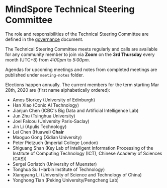 # MindSpore Technical Steering Committee

The role and responsibilities of the Technical Steering Committee are defined in
the [governance](../governance.md) document.

The Technical Steering Committee meets regularly and calls are available for
any community member to join via **Zoom** on the **3rd Thursday** every month (UTC+8)
from *4:00pm* to *5:00pm*.

Agendas for upcoming meetings and notes from completed meetings are published
under `meeting-notes` folder.

Elections happen annually. The current members for the term starting Mar 28th,
2020 are (first name alphabetically ordered):
* Amos Storkey (University of Edinburgh)
* Han Xiao (Conic AI Technology)
* Jianjun Chen (ICBC's Big Data and Artificial Intelligence Lab)
* Jun Zhu (Tsinghua University)
* Joel Falcou (University Paris-Saclay)
* Jin Li (Apulis Technology)
* Lei Chen (Huawei)	**Chair**
* Maoguo Gong (Xidian University)
* Peter Pietzuch (Imperial College London)
* Shiguang Shan (Key Lab of Intelligent Information Processing of the Institute
of Computing Technology (ICT), Chinese Academy of Sciences (CAS))
* Sergei Gorlatch (University of Muenster)
* Tonghua Su (Harbin Institute of Technology)
* Xiangyang Li (University of Science and Technology of China)
* Yonghong Tian (Peking University/Pengcheng Lab)
